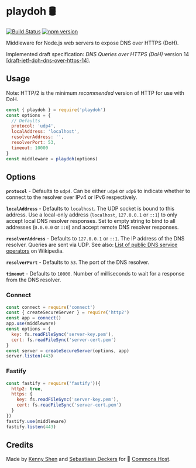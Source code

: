 # playdoh 🛢

[![Build Status](https://travis-ci.org/qoelet/playdoh.svg?branch=master)](https://travis-ci.org/qoelet/playdoh)
[![npm version](https://badge.fury.io/js/playdoh.svg)](https://badge.fury.io/js/playdoh)

Middleware for Node.js web servers to expose DNS over HTTPS (DoH).

Implemented draft specification: *DNS Queries over HTTPS (DoH)* version 14 [[draft-ietf-doh-dns-over-https-14](https://tools.ietf.org/html/draft-ietf-doh-dns-over-https-14)].

## Usage

Note: HTTP/2 is the minimum *recommended* version of HTTP for use with DoH.

```js
const { playdoh } = require('playdoh')
const options = {
  // Defaults
  protocol: 'udp4',
  localAddress: 'localhost',
  resolverAddress: '',
  resolverPort: 53,
  timeout: 10000
}
const middleware = playdoh(options)
```

## Options

**`protocol`** - Defaults to `udp4`. Can be either `udp4` or `udp6` to indicate whether to connect to the resolver over IPv4 or IPv6 respectively.

**`localAddress`** - Defaults to `localhost`. The UDP socket is bound to this address. Use a local-only address (`localhost`, `127.0.0.1` or `::1`) to only accept local DNS resolver responses. Set to empty string to bind to all addresses (`0.0.0.0` or `::0`) and accept remote DNS resolver responses.

**`resolverAddress`** - Defaults to `127.0.0.1` or `::1`. The IP address of the DNS resolver. Queries are sent via UDP. See also: [List of public DNS service operators](https://en.wikipedia.org/wiki/Public_recursive_name_server) on Wikipedia.

**`resolverPort`** - Defaults to `53`. The port of the DNS resolver.

**`timeout`** - Defaults to `10000`. Number of milliseconds to wait for a response from the DNS resolver.

### Connect

```js
const connect = require('connect')
const { createSecureServer } = require('http2')
const app = connect()
app.use(middleware)
const options = {
  key: fs.readFileSync('server-key.pem'),
  cert: fs.readFileSync('server-cert.pem')
}
const server = createSecureServer(options, app)
server.listen(443)
```

### Fastify

```js
const fastify = require('fastify')({
  http2: true,
  https: {
    key: fs.readFileSync('server-key.pem'),
    cert: fs.readFileSync('server-cert.pem')
  }
})
fastify.use(middleware)
fastify.listen(443)
```

## Credits

Made by [Kenny Shen](https://www.machinesung.com) and [Sebastiaan Deckers](https://twitter.com/sebdeckers) for 🐑 [Commons Host](https://commons.host).
